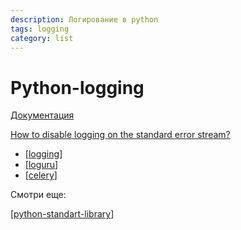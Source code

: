 ```yaml
---
description: Логирование в python
tags: logging
category: list
---
```

# Python-logging

[Документация](https://docs.python.org/dev/library/logging.html#module-logging)

[How to disable logging on the standard error stream?](https://stackoverflow.com/questions/2266646/how-to-disable-logging-on-the-standard-error-stream)

- [[logging]]
- [[loguru]]
- [[celery]]

Смотри еще:

[[python-standart-library]]

[//begin]: # "Autogenerated link references for markdown compatibility"
[logging]: ../notes/logging "Logging - основные принципы"
[loguru]: ../notes/loguru "Loguru"
[celery]: ../notes/celery "Celery"
[python-standart-library]: python-standart-library "Стандартная библиотека python - список заметок"
[//end]: # "Autogenerated link references"